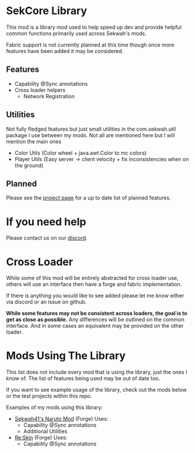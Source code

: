 # SekCore Library

This mod is a library mod used to help speed up dev and provide helpful common functions primarily used across Sekwah's mods.

Fabric support is not currently planned at this time though once more features have been added it may be considered.

## Features
 * Capability @Sync annotations
 * Cross loader helpers
   * Network Registration 

## Utilities
Not fully fledged features but just small utilities in the com.sekwah.util package I use between my mods.
Not all are mentioned here but I will mention the main ones
* Color Utils (Color wheel + java.awt.Color to mc colors)
* Player Utils (Easy server -> client velocity + fix inconsistencies when on the ground)

## Planned
Please see the [project page](https://github.com/users/sekwah41/projects/14/views/1) for a up to date list of planned features.


# If you need help
Please contact us on our [discord](https://discord.sekwah.com/).

# Cross Loader
While some of this mod will be entirely abstracted for cross loader use, others will use an interface then have a forge and fabric implementation.

If there is anything you would like to see added please let me know either via discord or an issue on github.

**While some features may not be consistent across loaders, the goal is to get as close as possible.**
Any differences will be outlined on the common interface. And in some cases an equivalent may be provided on the other loader.

# Mods Using The Library
This list does not include every mod that is using the library, just the ones I know of.
The list of features being used may be out of date too.

If you want to see example usage of the library, check out the mods below or the test projects within this repo.

Examples of my mods using this library:
 * [Sekwah41's Naruto Mod](https://github.com/sekwah41/Naruto-Mod) (Forge) Uses:
   * Capability @Sync annotations
   * Additional Utilities
 * [Re:Skin](https://github.com/sekwah41/Re-Skin) (Forge) Uses: 
   * Capability @Sync annotations
